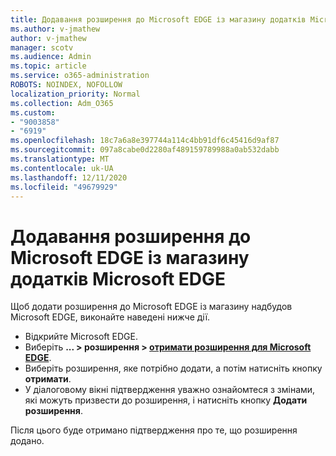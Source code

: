 ```yaml
---
title: Додавання розширення до Microsoft EDGE із магазину додатків Microsoft EDGE
ms.author: v-jmathew
author: v-jmathew
manager: scotv
ms.audience: Admin
ms.topic: article
ms.service: o365-administration
ROBOTS: NOINDEX, NOFOLLOW
localization_priority: Normal
ms.collection: Adm_O365
ms.custom:
- "9003858"
- "6919"
ms.openlocfilehash: 18c7a6a8e397744a114c4bb91df6c45416d9af87
ms.sourcegitcommit: 097a8cabe0d2280af489159789988a0ab532dabb
ms.translationtype: MT
ms.contentlocale: uk-UA
ms.lasthandoff: 12/11/2020
ms.locfileid: "49679929"
---
```

# <a name="add-an-extension-to-microsoft-edge-from-the-microsoft-edge-add-ons-store"></a>Додавання розширення до Microsoft EDGE із магазину додатків Microsoft EDGE

Щоб додати розширення до Microsoft EDGE із магазину надбудов Microsoft EDGE, виконайте наведені нижче дії.

- Відкрийте Microsoft EDGE.
- Виберіть **... > розширення > [отримати розширення для Microsoft EDGE](https://go.microsoft.com/fwlink/?linkid=2136408)**.
- Виберіть розширення, яке потрібно додати, а потім натисніть кнопку **отримати**.
- У діалоговому вікні підтвердження уважно ознайомтеся з змінами, які можуть призвести до розширення, і натисніть кнопку **Додати розширення**.

Після цього буде отримано підтвердження про те, що розширення додано.
